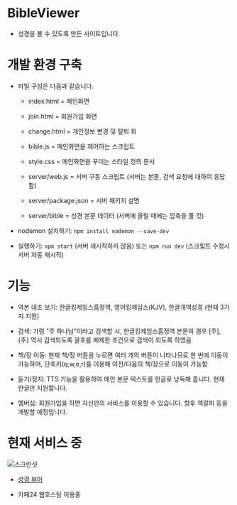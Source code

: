 # BibleViewer

  - 성경을 볼 수 있도록 만든 사이트입니다.

# 개발 환경 구축

  - 파일 구성은 다음과 같습니다.
  
    - index.html = 메인화면
    
    - join.html = 회원가입 화면
    
    - change.html = 개인정보 변경 및 탈퇴 화
    
    - bible.js = 메인화면을 제어하는 스크립트

    - style.css = 메인화면을 꾸미는 스타일 정의 문서
    
    - server/web.js = 서버 구동 스크립트 (서버는 본문, 검색 요청에 대하여 응답함)

    - server/package.json = 서버 패키지 설명
    
    - server/bible = 성경 본문 데이터 (서버에 올릴 때에는 압축을 풀 것)

  - nodemon 설치하기: `npm install nodemon --save-dev`

  - 실행하기: `npm start` (서버 재시작하지 않음) 또는 `npm run dev` (스크립트 수정시 서버 자동 재시작)

# 기능

  - 역본 대조 보기: 한글킹제임스흠정역, 영어킹제임스(KJV), 한글개역성경 (현재 3가지 지원)
  
  - 검색: 가령 "주 하나님"이라고 검색할 시, 한글킹제임스흠정역 본문의 경우 [주], {주} 역시 검색되도록 괄호를 배제한 조건으로 검색이 되도록 하였음
  
  - 책/장 이동: 현재 책/장 버튼을 누르면 여러 개의 버튼이 나타나므로 한 번에 이동이 가능하며, 단축키(q,w,e,r)를 이용해 이전/다음의 책/장으로 이동이 가능함
  
  - 듣기/정지: TTS 기능을 활용하여 메인 본문 텍스트를 한글로 낭독해 줍니다. 현재 한글만 지원합니다.
  
  - 멤버십: 회원가입을 하면 자신만의 서비스를 이용할 수 있습니다. 향후 책갈피 등을 개발할 예정입니다.

# 현재 서비스 중
  
![스크린샷](https://user-images.githubusercontent.com/16474083/204410530-ec085be5-bb4d-463e-b50d-50f187d9b020.png)

  - [성경 뷰어](http://peacemaker84.dothome.co.kr/BibleViewer/index.html)
  
  - 카페24 웹호스팅 이용중
